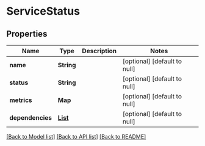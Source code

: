 # ServiceStatus
## Properties

| Name | Type | Description | Notes |
|------------ | ------------- | ------------- | -------------|
| **name** | **String** |  | [optional] [default to null] |
| **status** | **String** |  | [optional] [default to null] |
| **metrics** | **Map** |  | [optional] [default to null] |
| **dependencies** | [**List**](Dependency.md) |  | [optional] [default to null] |

[[Back to Model list]](../README.md#documentation-for-models) [[Back to API list]](../README.md#documentation-for-api-endpoints) [[Back to README]](../README.md)

